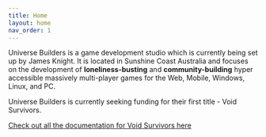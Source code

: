 ```yaml
---
title: Home
layout: home
nav_order: 1
---
```


Universe Builders is a game development studio which is currently being set up by James Knight. It is located in Sunshine Coast Australia and focuses on the development of **loneliness-busting** and **community-building** hyper accessible massively multi-player games for the Web, Mobile, Windows, Linux, and PC.

Universe Builders is currently seeking funding for their first title - Void Survivors.

[Check out all the documentation for Void Survivors here](/void-survivors)